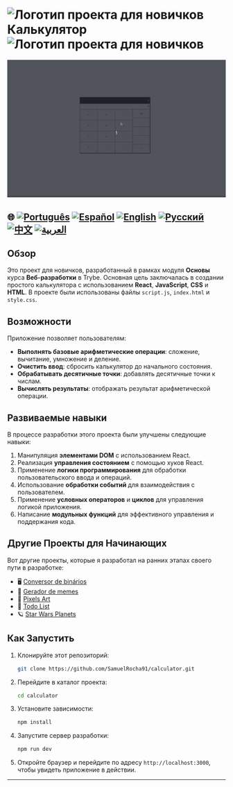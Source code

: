 # ![Логотип проекта для новичков](https://img.icons8.com/emoji/48/000000/star-emoji.png) Калькулятор ![Логотип проекта для новичков](https://img.icons8.com/emoji/48/000000/star-emoji.png)

![Демонстрация проекта](./gifs/calculator.gif)

## 🌐 [![Português](https://img.shields.io/badge/Português-green)](https://github.com/SamuelRocha91/calculator/blob/main/README.md) [![Español](https://img.shields.io/badge/Español-yellow)](https://github.com/SamuelRocha91/calculator/blob/main/README_es.md) [![English](https://img.shields.io/badge/English-blue)](https://github.com/SamuelRocha91/calculator/blob/main/README_en.md) [![Русский](https://img.shields.io/badge/Русский-lightgrey)](https://github.com/SamuelRocha91/calculator/blob/main/README_ru.md) [![中文](https://img.shields.io/badge/中文-red)](https://github.com/SamuelRocha91/calculator/blob/main/README_ch.md) [![العربية](https://img.shields.io/badge/العربية-orange)](https://github.com/SamuelRocha91/calculator/blob/main/README_ar.md)


## Обзор

Это проект для новичков, разработанный в рамках модуля **Основы** курса **Веб-разработки** в Trybe. Основная цель заключалась в создании простого калькулятора с использованием **React**, **JavaScript**, **CSS** и **HTML**. В проекте были использованы файлы `script.js`, `index.html` и `style.css`.

## Возможности

Приложение позволяет пользователям:

- **Выполнять базовые арифметические операции**: сложение, вычитание, умножение и деление.
- **Очистить ввод**: сбросить калькулятор до начального состояния.
- **Обрабатывать десятичные точки**: добавлять десятичные точки к числам.
- **Вычислять результаты**: отображать результат арифметической операции.

## Развиваемые навыки

В процессе разработки этого проекта были улучшены следующие навыки:

1. Манипуляция **элементами DOM** с использованием React.
2. Реализация **управления состоянием** с помощью хуков React.
3. Применение **логики программирования** для обработки пользовательского ввода и операций.
4. Использование **обработки событий** для взаимодействия с пользователем.
5. Применение **условных операторов** и **циклов** для управления логикой приложения.
6. Написание **модульных функций** для эффективного управления и поддержания кода.

## Другие Проекты для Начинающих

Вот другие проекты, которые я разработал на ранних этапах своего пути в разработке:

- 🖥️ [Conversor de binários](https://github.com/SamuelRocha91/Bin2Dec/blob/main/README_ru.md)
- 🦖 [Gerador de memes](https://github.com/SamuelRocha91/memeGenerator/blob/main/README_ru.md)
- 🎨 [Pixels Art](https://github.com/SamuelRocha91/PixelsArt/blob/main/README_ru.md)
- 📝 [Todo List](https://github.com/SamuelRocha91/TodoList/blob/main/README_ru.md)
- 🪐 [Star Wars Planets](https://github.com/SamuelRocha91/javascriptStarWarsPlanets/blob/main/README_ru.md)

## Как Запустить

1. Клонируйте этот репозиторий:
   ```bash
   git clone https://github.com/SamuelRocha91/calculator.git
   ```
2. Перейдите в каталог проекта:
   ```bash
   cd calculator
   ```
3. Установите зависимости:
   ```bash
   npm install
   ```
4. Запустите сервер разработки:
   ```bash
   npm run dev
   ```
5. Откройте браузер и перейдите по адресу `http://localhost:3000`, чтобы увидеть приложение в действии.

---
